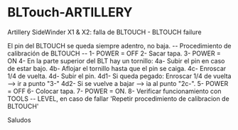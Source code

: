# BLTouch-ARTILLERY
Artillery SideWinder X1 &amp; X2: falla de BLTOUCH - BLTOUCH failure

El pin del BLTOUCH se queda siempre adentro, no baja.
-- Procedimiento de calibración de BLTOUCH --
1- POWER = OFF 
2- Sacar tapa.
3- POWER = ON
4- En la parte superior del BLT hay un tornillo:
  4a- Subir el pin en caso de estar bajo.
  4b- Aflojar el tornillo hasta que el pin se caiga.
  4c- Enroscar 1/4 de vuelta.
  4d- Subir el pin.
    4d1- Si queda pegado: Enroscar 1/4 de vuelta --> ir a punto "3-"
    4d2- Si se vuelve a bajar --> ia al punto "2c-".
5- POWER = OFF 
6- Colocar tapa.
7- POWER = ON.
8- Verificar funcionamiento con TOOLS -- LEVEL, en caso de fallar 'Repetir procedimiento de calibracion de BLTOUCH'

Saludos

